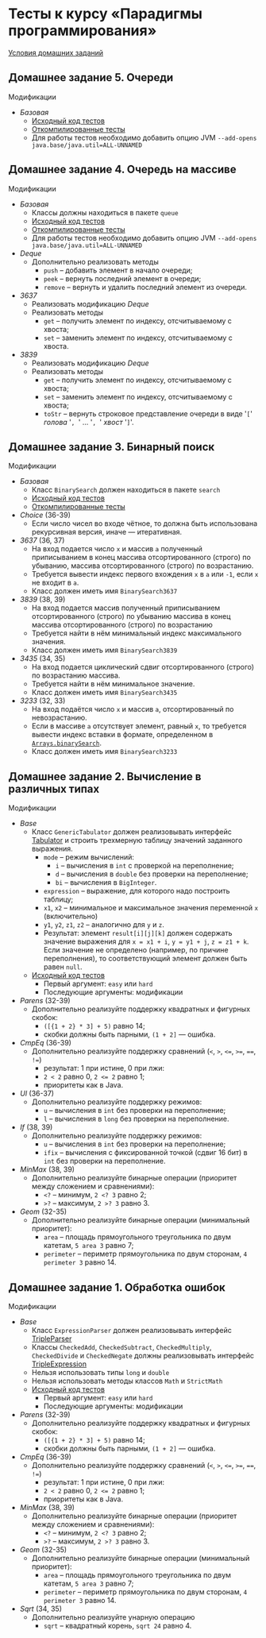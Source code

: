 # Тесты к курсу «Парадигмы программирования»

[Условия домашних заданий](https://www.kgeorgiy.info/courses/paradigms/homeworks.html)


## Домашнее задание 5. Очереди

Модификации
 * *Базовая*
    * [Исходный код тестов](java/queue/QueueTest.java)
    * [Откомпилированные тесты](artifacts/queue/QueueTest.jar)
    * Для работы тестов необходимо добавить опцию JVM `--add-opens java.base/java.util=ALL-UNNAMED`


## Домашнее задание 4. Очередь на массиве

Модификации
 * *Базовая*
    * Классы должны находиться в пакете `queue`
    * [Исходный код тестов](java/queue/ArrayQueueTest.java)
    * [Откомпилированные тесты](artifacts/queue/ArrayQueueTest.jar)
    * Для работы тестов необходимо добавить опцию JVM `--add-opens java.base/java.util=ALL-UNNAMED`
 * *Deque*
    * Дополнительно реализовать методы
        * `push` – добавить элемент в начало очереди;
        * `peek` – вернуть последний элемент в очереди;
        * `remove` – вернуть и удалить последний элемент из очереди.
 * *3637*
    * Реализовать модификацию *Deque*
    * Реализовать методы
        * `get` – получить элемент по индексу, отсчитываемому с хвоста;
        * `set` – заменить элемент по индексу, отсчитываемому с хвоста.
 * *3839*
    * Реализовать модификацию *Deque*
    * Реализовать методы
        * `get` – получить элемент по индексу, отсчитываемому с хвоста;
        * `set` – заменить элемент по индексу, отсчитываемому с хвоста;
        * `toStr` – вернуть строковое представление
          очереди в виде '`[`' _голова_ '`, `' ... '`, `' _хвост_ '`]`'.


## Домашнее задание 3. Бинарный поиск

Модификации
 * *Базовая*
    * Класс `BinarySearch` должен находиться в пакете `search`
    * [Исходный код тестов](java/search/BinarySearchTest.java)
    * [Откомпилированные тесты](artifacts/search/BinarySearchTest.jar)
 * *Choice* (36-39)
    * Если число чисел во входе чётное, то должна быть использована
      рекурсивная версия, иначе — итеративная.
 * *3637* (36, 37)
    * На вход подается число `x` и массив `a` полученный приписыванием
      в конец массива отсортированного (строго) по убыванию,
      массива отсортированного (строго) по возрастанию.
    * Требуется вывести индекс первого вхождения `x` в `a` или `-1`, если `x` не входит в `a`.
    * Класс должен иметь имя `BinarySearch3637`
 * *3839* (38, 39)
    * На вход подается массив полученный приписыванием
      отсортированного (строго) по убыванию массива
      в конец массива отсортированного (строго) по возрастанию
    * Требуется найти в нём минимальный индекс максимального значения.
    * Класс должен иметь имя `BinarySearch3839`
 * *3435* (34, 35)
    * На вход подается циклический сдвиг
      отсортированного (строго) по возрастанию массива.
    * Требуется найти в нём минимальное значение.
    * Класс должен иметь имя `BinarySearch3435`
 * *3233* (32, 33)
    * На вход подаётся число `x` и массив `a`, отсортированный по невозрастанию.
    * Если в массиве `a` отсутствует элемент, равный `x`, то требуется
      вывести индекс вставки в формате, определенном в
      [`Arrays.binarySearch`](https://docs.oracle.com/en/java/javase/21/docs/api/java.base/java/util/Arrays.html#binarySearch(int%5B%5D,int)).
    * Класс должен иметь имя `BinarySearch3233`


## Домашнее задание 2. Вычисление в различных типах

Модификации
 * *Base*
    * Класс `GenericTabulator` должен реализовывать интерфейс
      [Tabulator](java/expression/generic/Tabulator.java) и
      строить трехмерную таблицу значений заданного выражения.
        * `mode` – режим вычислений:
           * `i` – вычисления в `int` с проверкой на переполнение;
           * `d` – вычисления в `double` без проверки на переполнение;
           * `bi` – вычисления в `BigInteger`.
        * `expression` – выражение, для которого надо построить таблицу;
        * `x1`, `x2` – минимальное и максимальное значения переменной `x` (включительно)
        * `y1`, `y2`, `z1`, `z2` – аналогично для `y` и `z`.
        * Результат: элемент `result[i][j][k]` должен содержать
          значение выражения для `x = x1 + i`, `y = y1 + j`, `z = z1 + k`.
          Если значение не определено (например, по причине переполнения),
          то соответствующий элемент должен быть равен `null`.
    * [Исходный код тестов](java/expression/generic/GenericTest.java)
        * Первый аргумент: `easy` или `hard`
        * Последующие аргументы: модификации
 * *Parens* (32-39)
    * Дополнительно реализуйте поддержку квадратных и фигурных скобок:
        * `([{1 + 2} * 3] + 5)` равно 14;
        * скобки должны быть парными, `(1 + 2]` — ошибка.
 * *CmpEq* (36-39)
    * Дополнительно реализуйте поддержку сравнений (`<`, `>`, `<=`, `>=`, `==`, `!=`)
        * результат: 1 при истине, 0 при лжи:
        * `2 < 2` равно 0, `2 <= 2` равно 1;
        * приоритеты как в Java.
 * *Ul* (36-37)
     * Дополнительно реализуйте поддержку режимов:
        * `u` – вычисления в `int` без проверки на переполнение;
        * `l` – вычисления в `long` без проверки на переполнение.
 * *If* (38, 39)
    * Дополнительно реализуйте поддержку режимов:
        * `u` – вычисления в `int` без проверки на переполнение;
        * `ifix` – вычисления с фиксированной точкой (сдвиг 16 бит) в `int`
          без проверки на переполнение.
 * *MinMax* (38, 39)
    * Дополнительно реализуйте бинарные операции (приоритет между сложением и сравнениями):
        * `<?` – минимум, `2 <? 3` равно 2;
        * `>?` – максимум, `2 >? 3` равно 3.
 * *Geom* (32-35)
    * Дополнительно реализуйте бинарные операции (минимальный приоритет):
        * `area` – площадь прямоугольного треугольника по двум катетам, `5 area 3` равно 7;
        * `perimeter` – периметр прямоугольника по двум сторонам, `4 perimeter 3` равно 14.

## Домашнее задание 1. Обработка ошибок

Модификации
 * *Base*
    * Класс `ExpressionParser` должен реализовывать интерфейс
        [TripleParser](java/expression/exceptions/TripleParser.java)
    * Классы `CheckedAdd`, `CheckedSubtract`, `CheckedMultiply`,
        `CheckedDivide` и `CheckedNegate` должны реализовывать интерфейс
        [TripleExpression](java/expression/TripleExpression.java)
    * Нельзя использовать типы `long` и `double`
    * Нельзя использовать методы классов `Math` и `StrictMath`
    * [Исходный код тестов](java/expression/exceptions/ExceptionsTest.java)
        * Первый аргумент: `easy` или `hard`
        * Последующие аргументы: модификации
 * *Parens* (32-39)
    * Дополнительно реализуйте поддержку квадратных и фигурных скобок:
        * `([{1 + 2} * 3] + 5)` равно 14;
        * скобки должны быть парными, `(1 + 2]` — ошибка.
 * *CmpEq* (36-39)
    * Дополнительно реализуйте поддержку сравнений (`<`, `>`, `<=`, `>=`, `==`, `!=`)
        * результат: 1 при истине, 0 при лжи:
        * `2 < 2` равно 0, `2 <= 2` равно 1;
        * приоритеты как в Java.
 * *MinMax* (38, 39)
    * Дополнительно реализуйте бинарные операции (приоритет между сложением и сравнениями):
        * `<?` – минимум, `2 <? 3` равно 2;
        * `>?` – максимум, `2 >? 3` равно 3.
 * *Geom* (32-35)
    * Дополнительно реализуйте бинарные операции (минимальный приоритет):
        * `area` – площадь прямоугольного треугольника по двум катетам, `5 area 3` равно 7;
        * `perimeter` – периметр прямоугольника по двум сторонам, `4 perimeter 3` равно 14.
 * *Sqrt* (34, 35)
    * Дополнительно реализуйте унарную операцию
        * `sqrt` – квадратный корень, `sqrt 24` равно 4.